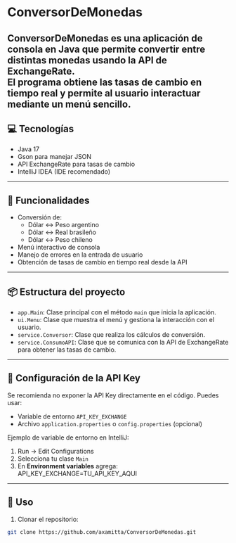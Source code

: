 # ConversorDeMonedas

**ConversorDeMonedas** es una aplicación de consola en Java que permite convertir entre distintas monedas usando la API de ExchangeRate.  
El programa obtiene las tasas de cambio en tiempo real y permite al usuario interactuar mediante un menú sencillo.
---
## 💻 Tecnologías

- Java 17
- Gson para manejar JSON
- API ExchangeRate para tasas de cambio
- IntelliJ IDEA (IDE recomendado)
---
## 🚀 Funcionalidades

- Conversión de:
    - Dólar ↔ Peso argentino
    - Dólar ↔ Real brasileño
    - Dólar ↔ Peso chileno
- Menú interactivo de consola
- Manejo de errores en la entrada de usuario
- Obtención de tasas de cambio en tiempo real desde la API
---
## 📦 Estructura del proyecto

- `app.Main`: Clase principal con el método `main` que inicia la aplicación.
- `ui.Menu`: Clase que muestra el menú y gestiona la interacción con el usuario.
- `service.Conversor`: Clase que realiza los cálculos de conversión.
- `service.ConsumoAPI`: Clase que se comunica con la API de ExchangeRate para obtener las tasas de cambio.
---
## 🔑 Configuración de la API Key

Se recomienda no exponer la API Key directamente en el código. Puedes usar:

- Variable de entorno `API_KEY_EXCHANGE`
- Archivo `application.properties` o `config.properties` (opcional)

Ejemplo de variable de entorno en IntelliJ:

1. Run → Edit Configurations
2. Selecciona tu clase `Main`
3. En **Environment variables** agrega:  API_KEY_EXCHANGE=TU_API_KEY_AQUI
---
## 🎯 Uso

1. Clonar el repositorio:
```bash
git clone https://github.com/axamitta/ConversorDeMonedas.git
